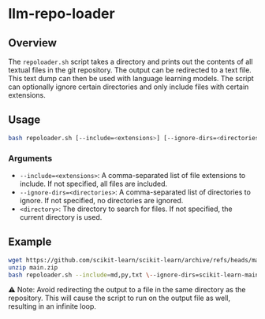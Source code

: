 # llm-repo-loader
## Overview
The `repoloader.sh` script takes a directory and prints out the contents of all textual files in the git repository. 
The output can be redirected to a text file.
This text dump can then be used with language learning models. 
The script can optionally ignore certain directories and only include files with certain extensions.

## Usage
```bash
bash repoloader.sh [--include=<extensions>] [--ignore-dirs=<directories>] <directory>
```
### Arguments
- `--include=<extensions>`: A comma-separated list of file extensions to include. If not specified, all files are included.
- `--ignore-dirs=<directories>`: A comma-separated list of directories to ignore. If not specified, no directories are ignored.
- `<directory>`: The directory to search for files. If not specified, the current directory is used.

## Example

```bash
wget https://github.com/scikit-learn/scikit-learn/archive/refs/heads/main.zip
unzip main.zip
bash repoloader.sh --include=md,py,txt \--ignore-dirs=scikit-learn-main/benchmarks,scikit-learn-main/build_tools scikit-learn-main/ > sklearn.txt

```

⚠️ Note: Avoid redirecting the output to a file in the same directory as the repository. This will cause the script to run on the output file as well, resulting in an infinite loop.
